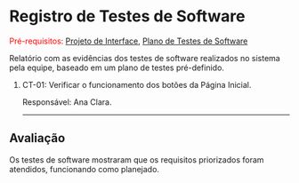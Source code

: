 # Registro de Testes de Software

<span style="color:red">Pré-requisitos: <a href="3-Projeto de Interface.md"> Projeto de Interface</a></span>, <a href="8-Plano de Testes de Software.md"> Plano de Testes de Software</a>

Relatório com as evidências dos testes de software realizados no sistema pela equipe, baseado em um plano de testes pré-definido.

<ol>

  <li> CT-01: Verificar o funcionamento dos botões da Página Inicial.

  Responsável: Ana Clara.
  <br>
    <source src="/docs/gravacoes/gravacaohome.mp4" type="video/mp4](https://github.com/ICEI-PUC-Minas-PMV-ADS/pmv-ads-2024-e1-proj-web-t15-connectfit/blob/0c776c23e748923747920ea3547ef1430f276510/docs/gravacoes/gravacaoCadastro.mp4)">
    
  </li>
  <hr>
  
</ol>



## Avaliação

Os testes de software mostraram que os requisitos priorizados foram atendidos, funcionando como planejado.
